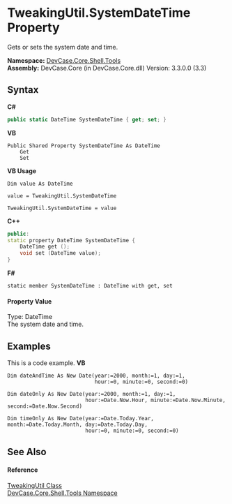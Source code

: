 # TweakingUtil.SystemDateTime Property 
 

Gets or sets the system date and time.

**Namespace:**&nbsp;<a href="N_DevCase_Core_Shell_Tools">DevCase.Core.Shell.Tools</a><br />**Assembly:**&nbsp;DevCase.Core (in DevCase.Core.dll) Version: 3.3.0.0 (3.3)

## Syntax

**C#**<br />
``` C#
public static DateTime SystemDateTime { get; set; }
```

**VB**<br />
``` VB
Public Shared Property SystemDateTime As DateTime
	Get
	Set
```

**VB Usage**<br />
``` VB Usage
Dim value As DateTime

value = TweakingUtil.SystemDateTime

TweakingUtil.SystemDateTime = value
```

**C++**<br />
``` C++
public:
static property DateTime SystemDateTime {
	DateTime get ();
	void set (DateTime value);
}
```

**F#**<br />
``` F#
static member SystemDateTime : DateTime with get, set

```


#### Property Value
Type: DateTime<br />The system date and time.

## Examples
This is a code example. 
**VB**<br />
``` VB
Dim dateAndTime As New Date(year:=2000, month:=1, day:=1,
                            hour:=0, minute:=0, second:=0)

Dim dateOnly As New Date(year:=2000, month:=1, day:=1,
                         hour:=Date.Now.Hour, minute:=Date.Now.Minute, second:=Date.Now.Second)

Dim timeOnly As New Date(year:=Date.Today.Year, month:=Date.Today.Month, day:=Date.Today.Day,
                         hour:=0, minute:=0, second:=0)
```


## See Also


#### Reference
<a href="T_DevCase_Core_Shell_Tools_TweakingUtil">TweakingUtil Class</a><br /><a href="N_DevCase_Core_Shell_Tools">DevCase.Core.Shell.Tools Namespace</a><br />